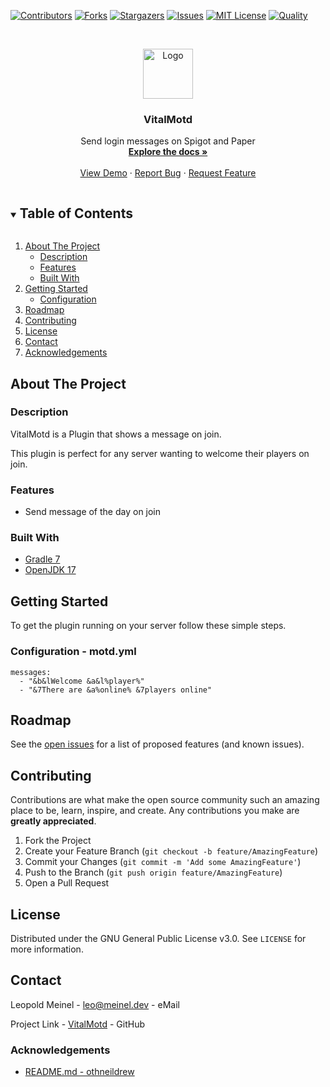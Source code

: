 <!-- PROJECT SHIELDS -->

[![Contributors][contributors-shield]][contributors-url]
[![Forks][forks-shield]][forks-url]
[![Stargazers][stars-shield]][stars-url]
[![Issues][issues-shield]][issues-url]
[![MIT License][license-shield]][license-url]
[![Quality][quality-shield]][quality-url]

<!-- PROJECT LOGO -->
<!--suppress ALL -->
<br />
<p align="center">
  <a href="https://github.com/LeoMeinel/VitalMotd">
    <img src="images/logo.png" alt="Logo" width="80" height="80">
  </a>

<h3 align="center">VitalMotd</h3>

  <p align="center">
    Send login messages on Spigot and Paper
    <br />
    <a href="https://github.com/LeoMeinel/VitalMotd"><strong>Explore the docs »</strong></a>
    <br />
    <br />
    <a href="https://github.com/LeoMeinel/VitalMotd">View Demo</a>
    ·
    <a href="https://github.com/LeoMeinel/VitalMotd/issues">Report Bug</a>
    ·
    <a href="https://github.com/LeoMeinel/VitalMotd/issues">Request Feature</a>
  </p>

<!-- TABLE OF CONTENTS -->
<details open="open">
  <summary><h2 style="display: inline-block">Table of Contents</h2></summary>
  <ol>
    <li>
      <a href="#about-the-project">About The Project</a>
      <ul>
        <li><a href="#description">Description</a></li>
        <li><a href="#features">Features</a></li>
        <li><a href="#built-with">Built With</a></li>
      </ul>
    </li>
    <li>
      <a href="#getting-started">Getting Started</a>
      <ul>
        <li><a href="#configuration - motd.yml">Configuration</a></li>
      </ul>
    </li>
    <li><a href="#roadmap">Roadmap</a></li>
    <li><a href="#contributing">Contributing</a></li>
    <li><a href="#license">License</a></li>
    <li><a href="#contact">Contact</a></li>
    <li><a href="#acknowledgements">Acknowledgements</a></li>
  </ol>
</details>

<!-- ABOUT THE PROJECT -->

## About The Project

### Description

VitalMotd is a Plugin that shows a message on join.

This plugin is perfect for any server wanting to welcome their players on join.

### Features

- Send message of the day on join

### Built With

- [Gradle 7](https://docs.gradle.org/7.4/release-notes.html)
- [OpenJDK 17](https://openjdk.java.net/projects/jdk/17/)

<!-- GETTING STARTED -->

## Getting Started

To get the plugin running on your server follow these simple steps.

### Configuration - motd.yml

```
messages:
  - "&b&lWelcome &a&l%player%"
  - "&7There are &a%online% &7players online"
```

<!-- ROADMAP -->

## Roadmap

See the [open issues](https://github.com/LeoMeinel/VitalMotd/issues) for a list of proposed features (and known
issues).

<!-- CONTRIBUTING -->

## Contributing

Contributions are what make the open source community such an amazing place to be, learn, inspire, and create. Any
contributions you make are **greatly appreciated**.

1. Fork the Project
2. Create your Feature Branch (`git checkout -b feature/AmazingFeature`)
3. Commit your Changes (`git commit -m 'Add some AmazingFeature'`)
4. Push to the Branch (`git push origin feature/AmazingFeature`)
5. Open a Pull Request

<!-- LICENSE -->

## License

Distributed under the GNU General Public License v3.0. See `LICENSE` for more information.

<!-- CONTACT -->

## Contact

Leopold Meinel - [leo@meinel.dev](mailto:leo@meinel.dev) - eMail

Project Link - [VitalMotd](https://github.com/LeoMeinel/VitalMotd) - GitHub

<!-- ACKNOWLEDGEMENTS -->

### Acknowledgements

- [README.md - othneildrew](https://github.com/othneildrew/Best-README-Template)

<!-- MARKDOWN LINKS & IMAGES -->

[contributors-shield]: https://img.shields.io/github/contributors-anon/LeoMeinel/VitalMotd?style=for-the-badge
[contributors-url]: https://github.com/LeoMeinel/VitalMotd/graphs/contributors
[forks-shield]: https://img.shields.io/github/forks/LeoMeinel/VitalMotd?label=Forks&style=for-the-badge
[forks-url]: https://github.com/LeoMeinel/VitalMotd/network/members
[stars-shield]: https://img.shields.io/github/stars/LeoMeinel/VitalMotd?style=for-the-badge
[stars-url]: https://github.com/LeoMeinel/VitalMotd/stargazers
[issues-shield]: https://img.shields.io/github/issues/LeoMeinel/VitalMotd?style=for-the-badge
[issues-url]: https://github.com/LeoMeinel/VitalMotd/issues
[license-shield]: https://img.shields.io/github/license/LeoMeinel/VitalMotd?style=for-the-badge
[license-url]: https://github.com/LeoMeinel/VitalMotd/blob/main/LICENSE
[quality-shield]: https://img.shields.io/codefactor/grade/github/LeoMeinel/VitalMotd?style=for-the-badge
[quality-url]: https://www.codefactor.io/repository/github/LeoMeinel/VitalMotd
